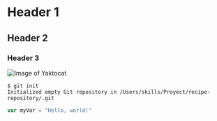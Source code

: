 # Header 1
## Header 2
### Header 3

![Image of Yaktocat](https://octodex.github.com/images/yaktocat.png)

```
$ git init
Initialized empty Git repository in /Users/skills/Proyect/recipe-repository/.git
```

``` javascript
var myVar = "Hello, world!"
```
